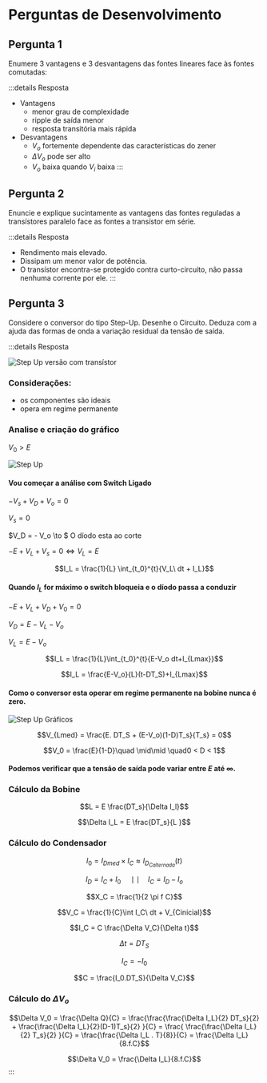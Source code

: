 # Perguntas de Desenvolvimento

## Pergunta  1
Enumere 3 vantagens e 3 desvantagens das fontes lineares face às fontes comutadas:

:::details Resposta
- Vantagens
    - menor grau de complexidade
    - ripple de saída menor
    - resposta transitória mais rápida
- Desvantagens
    - $V_o$ fortemente dependente das características do zener
    - $\Delta V_o$ pode ser alto
    - $V_o$ baixa quando $V_i$ baixa
:::

## Pergunta 2
Enuncie e explique sucintamente as vantagens das fontes reguladas a transístores paralelo face as fontes a transístor em série.

:::details Resposta
- Rendimento mais elevado.
- Dissipam um menor valor de potência.
- O transístor encontra-se protegido contra curto-circuito, não passa nenhuma corrente por ele.
:::

## Pergunta 3
Considere o conversor do tipo Step-Up. Desenhe o Circuito. Deduza com a ajuda das formas de onda a variação residual da tensão de saída.

:::details Resposta

<div class="card-dcn">
    <img src="/images/power_electronics/problems_solved/Step-Up-A.png" alt="Step Up versão com transístor"/>
</div>

### Considerações: 

- os componentes são ideais
- opera em regime permanente

### Analise e criação do gráfico

$V_0 > E$

<div class="card-dcn">
    <img src="/images/power_electronics/problems_solved/Step-Up-B.png" alt="Step Up"/>
</div>

#### Vou começar a análise com Switch Ligado

$-V_s + V_D + V_o = 0$

$V_s= 0$

$V_D = - V_o \to \$ O díodo esta ao corte

$-E + V_L + V_s = 0 \Leftrightarrow V_L =E$ 

$$I_L = \frac{1}{L} \int_{t_0}^{t}{V_L\ dt + I_L}$$

#### Quando $I_L$ for máximo o switch bloqueia e o díodo passa a conduzir

$-E + V_L + V_D + V_0 = 0$

$V_D = E - V_L - V_o$

$V_L = E - V_o$

$$I_L = \frac{1}{L}\int_{t_0}^{t}{E-V_o dt+I_{Lmax}}$$

$$I_L = \frac{E-V_o}{L}(t-DT_S)+I_{Lmax}$$

#### Como o conversor esta operar em regime permanente na bobine nunca é zero.

<div class="card-dcn">
    <img src="/images/power_electronics/problems_solved/Step-Up-C.png" alt="Step Up Gráficos"/>
</div>

$$V_{Lmed} = \frac{E. DT_S + (E-V_o)(1-D)T_s}{T_s} = 0$$

$$V_0 = \frac{E}{1-D}\quad \mid\mid \quad0 < D < 1$$

#### Podemos verificar que a tensão de saída pode variar entre $E$ até $\infty$.

### Cálculo da Bobine

$$L = E \frac{DT_s}{\Delta I_l}$$

$$\Delta I_L = E \frac{DT_s}{L }$$

### Cálculo do Condensador

$$I_0 = I_{Dmed} \times I_C \approx I_{D_{Calternada}}(t)$$

$$I_D = I_C + I_0  \quad \mid\mid \quad I_C = I_D - I_o$$

$$X_C = \frac{1}{2 \pi f C}$$

$$V_C = \frac{1}{C}\int I_C\ dt + V_{Cinicial}$$

$$I_C = C \frac{\Delta V_C}{\Delta t}$$

$$\Delta t = DT_S$$

$$I_C = -I_0$$

$$C = \frac{I_0.DT_S}{\Delta V_C}$$

### Cálculo do $\Delta V_o$

$$\Delta V_0 = \frac{\Delta Q}{C} = \frac{\frac{\frac{\Delta I_L}{2} DT_s}{2} + \frac{\frac{\Delta I_L}{2}(D-1)T_s}{2} }{C} = \frac{ \frac{\frac{\Delta I_L}{2} T_s}{2} }{C} = \frac{\frac{\Delta I_L . T}{8}}{C} = \frac{\Delta I_L}{8.f.C}$$

$$\Delta V_0 = \frac{\Delta I_L}{8.f.C}$$
:::